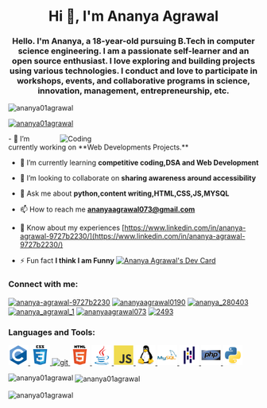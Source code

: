 <h1 align="center">Hi 👋, I'm Ananya Agrawal</h1>
<h3 align="center">Hello. I'm Ananya, a 18-year-old pursuing B.Tech in computer science engineering. I am a passionate self-learner and an open source enthusiast. I love exploring and building projects using various technologies. I conduct and love to participate in workshops, events, and collaborative programs in science, innovation, management, entrepreneurship, etc.</h3>

<p align="left"> <img src="https://komarev.com/ghpvc/?username=ananya01agrawal&label=Profile%20views&color=0e75b6&style=flat" alt="ananya01agrawal" /> </p>

<p align="left"> <a href="https://github.com/ryo-ma/github-profile-trophy"><img src="https://github-profile-trophy.vercel.app/?username=ananya01agrawal" alt="ananya01agrawal" /></a> </p>
<img align="right" alt="Coding" width="400" src="https://cdn.dribbble.com/users/2646423/screenshots/5507196/computer.gif">
- 🔭 I’m currently working on **Web Developments Projects.**

- 🌱 I’m currently learning **competitive coding,DSA and Web Development**

- 👯 I’m looking to collaborate on **sharing awareness around accessibility**

- 💬 Ask me about **python,content writing,HTML,CSS,JS,MYSQL**

- 📫 How to reach me **ananyaagrawal073@gmail.com**

- 📄 Know about my experiences [https://www.linkedin.com/in/ananya-agrawal-9727b2230/](https://www.linkedin.com/in/ananya-agrawal-9727b2230/)

- ⚡ Fun fact **I think I am Funny**
<a href="https://app.daily.dev/ananya_unique01"><img src="https://api.daily.dev/devcards/a1b963c5b93c4028a15e7325487f4ec6.png?r=zmf" width="400" alt="Ananya Agrawal's Dev Card"/></a>

<h3 align="left">Connect with me:</h3>
<p align="left">
<a href="https://linkedin.com/in/ananya-agrawal-9727b2230" target="blank"><img align="center" src="https://raw.githubusercontent.com/rahuldkjain/github-profile-readme-generator/master/src/images/icons/Social/linked-in-alt.svg" alt="ananya-agrawal-9727b2230" height="30" width="40" /></a>
<a href="https://instagram.com/ananyaagrawal0190" target="blank"><img align="center" src="https://raw.githubusercontent.com/rahuldkjain/github-profile-readme-generator/master/src/images/icons/Social/instagram.svg" alt="ananyaagrawal0190" height="30" width="40" /></a>
<a href="https://www.codechef.com/users/ananya_280403" target="blank"><img align="center" src="https://cdn.jsdelivr.net/npm/simple-icons@3.1.0/icons/codechef.svg" alt="ananya_280403" height="30" width="40" /></a>
<a href="https://www.hackerrank.com/ananya_agrawal_1" target="blank"><img align="center" src="https://raw.githubusercontent.com/rahuldkjain/github-profile-readme-generator/master/src/images/icons/Social/hackerrank.svg" alt="ananya_agrawal_1" height="30" width="40" /></a>
<a href="https://www.leetcode.com/ananyaagrawal073" target="blank"><img align="center" src="https://raw.githubusercontent.com/rahuldkjain/github-profile-readme-generator/master/src/images/icons/Social/leet-code.svg" alt="ananyaagrawal073" height="30" width="40" /></a>
<a href="https://discord.gg/2493" target="blank"><img align="center" src="https://raw.githubusercontent.com/rahuldkjain/github-profile-readme-generator/master/src/images/icons/Social/discord.svg" alt="2493" height="30" width="40" /></a>
</p>

<h3 align="left">Languages and Tools:</h3>
<p align="left"> <a href="https://www.cprogramming.com/" target="_blank" rel="noreferrer"> <img src="https://raw.githubusercontent.com/devicons/devicon/master/icons/c/c-original.svg" alt="c" width="40" height="40"/> </a> <a href="https://www.w3schools.com/css/" target="_blank" rel="noreferrer"> <img src="https://raw.githubusercontent.com/devicons/devicon/master/icons/css3/css3-original-wordmark.svg" alt="css3" width="40" height="40"/> </a> <a href="https://git-scm.com/" target="_blank" rel="noreferrer"> <img src="https://www.vectorlogo.zone/logos/git-scm/git-scm-icon.svg" alt="git" width="40" height="40"/> </a> <a href="https://www.w3.org/html/" target="_blank" rel="noreferrer"> <img src="https://raw.githubusercontent.com/devicons/devicon/master/icons/html5/html5-original-wordmark.svg" alt="html5" width="40" height="40"/> </a> <a href="https://www.java.com" target="_blank" rel="noreferrer"> <img src="https://raw.githubusercontent.com/devicons/devicon/master/icons/java/java-original.svg" alt="java" width="40" height="40"/> </a> <a href="https://developer.mozilla.org/en-US/docs/Web/JavaScript" target="_blank" rel="noreferrer"> <img src="https://raw.githubusercontent.com/devicons/devicon/master/icons/javascript/javascript-original.svg" alt="javascript" width="40" height="40"/> </a> <a href="https://www.linux.org/" target="_blank" rel="noreferrer"> <img src="https://raw.githubusercontent.com/devicons/devicon/master/icons/linux/linux-original.svg" alt="linux" width="40" height="40"/> </a> <a href="https://www.mysql.com/" target="_blank" rel="noreferrer"> <img src="https://raw.githubusercontent.com/devicons/devicon/master/icons/mysql/mysql-original-wordmark.svg" alt="mysql" width="40" height="40"/> </a> <a href="https://pandas.pydata.org/" target="_blank" rel="noreferrer"> <img src="https://raw.githubusercontent.com/devicons/devicon/2ae2a900d2f041da66e950e4d48052658d850630/icons/pandas/pandas-original.svg" alt="pandas" width="40" height="40"/> </a> <a href="https://www.php.net" target="_blank" rel="noreferrer"> <img src="https://raw.githubusercontent.com/devicons/devicon/master/icons/php/php-original.svg" alt="php" width="40" height="40"/> </a> <a href="https://www.python.org" target="_blank" rel="noreferrer"> <img src="https://raw.githubusercontent.com/devicons/devicon/master/icons/python/python-original.svg" alt="python" width="40" height="40"/> </a> </p>

<p><img align="left" src="https://github-readme-stats.vercel.app/api/top-langs?username=ananya01agrawal&show_icons=true&locale=en&layout=compact" alt="ananya01agrawal" /></p>

<p>&nbsp;<img align="center" src="https://github-readme-stats.vercel.app/api?username=ananya01agrawal&show_icons=true&locale=en" alt="ananya01agrawal" /></p>

<p><img align="center" src="https://github-readme-streak-stats.herokuapp.com/?user=ananya01agrawal&" alt="ananya01agrawal" /></p>
